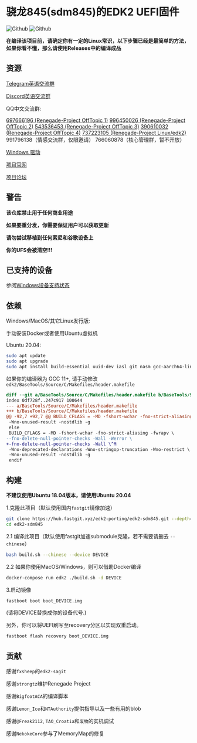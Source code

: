 # 骁龙845(sdm845)的EDK2 UEFI固件

![Github](https://img.shields.io/github/downloads/edk2-porting/edk2-sdm845/total)
![Github](https://img.shields.io/github/v/release/edk2-porting/edk2-sdm845?include_prereleases)

**在编译该项目前，请确定你有一定的Linux常识，以下步骤已经是最简单的方法，如果你看不懂，那么请使用Releases中的编译成品**

## 资源

[Telegram英语交流群](https://t.me/joinchat/MNjTmBqHIokjweeN0SpoyA)

[Discord英语交流群](https://discord.gg/XXBWfag)

QQ中文交流群:

[697666196 (Renegade-Project OffTopic 1)](https://jq.qq.com/?_wv=1027&k=JbOy29zv)
[996450026 (Renegade-Project OffTopic 2)](https://jq.qq.com/?_wv=1027&k=16xaDJnU)
[543536453 (Renegade-Project OffTopic 3)](https://jq.qq.com/?_wv=1027&k=o9jN36Nn)
[390610032 (Renegade-Project OffTopic 4)](https://jq.qq.com/?_wv=1027&k=YxXrIR7s)
[737223105 (Renegade-Project Linux/edk2)](https://jq.qq.com/?_wv=1027&k=KsQdNXl6)
991796138（情感交流群，仅限邀请）
766060878（核心管理群，暂不开放）

[Windows 驱动](https://github.com/edk2-porting/WOA-Drivers)

[项目官网](https://renegade-project.org/)

[项目论坛](https://forum.renegade-project.org/)

## 警告

**该仓库禁止用于任何商业用途**

**如果要重分发，你需要保证用户可以获取更新**

**请勿尝试移植到任何索尼和谷歌设备上**

**你的UFS会被清空!!!**

## 已支持的设备

参阅[Windows设备支持状态](https://renegade-project.org/#/zh/windows/state-frame.html)

## 依赖

Windows/MacOS/其它Linux发行版:

手动安装Docker或者使用Ubuntu虚拟机

Ubuntu 20.04:

```bash
sudo apt update
sudo apt upgrade
sudo apt install build-essential uuid-dev iasl git nasm gcc-aarch64-linux-gnu abootimg python3-distutils python3-pil python3-git gettext
```

如果你的编译器为 GCC 11+, 请手动修改 `edk2/BaseTools/Source/C/Makefiles/header.makefile`

```diff
diff --git a/BaseTools/Source/C/Makefiles/header.makefile b/BaseTools/Source/C/Makefiles/header.makefile
index 0df728f..247c917 100644
--- a/BaseTools/Source/C/Makefiles/header.makefile
+++ b/BaseTools/Source/C/Makefiles/header.makefile
@@ -92,7 +92,7 @@ BUILD_CFLAGS = -MD -fshort-wchar -fno-strict-aliasing -fwrapv \
 -Wno-unused-result -nostdlib -g
 else
 BUILD_CFLAGS = -MD -fshort-wchar -fno-strict-aliasing -fwrapv \
--fno-delete-null-pointer-checks -Wall -Werror \
+-fno-delete-null-pointer-checks -Wall \^M
 -Wno-deprecated-declarations -Wno-stringop-truncation -Wno-restrict \
 -Wno-unused-result -nostdlib -g
 endif
```

## 构建

**不建议使用Ubuntu 18.04版本，请使用Ubuntu 20.04**

1.克隆此项目（默认使用国内`fastgit`镜像加速）

```bash
git clone https://hub.fastgit.xyz/edk2-porting/edk2-sdm845.git --depth=1
cd edk2-sdm845
```

2.1 编译此项目（默认使用fastgit加速submodule克隆，若不需要请删去 `--chinese`）

```bash
bash build.sh --chinese --device DEVICE
```

2.2 如果你使用MacOS/Windows，则可以借助Docker编译

````bash
docker-compose run edk2 ./build.sh -d DEVICE
````

3.启动镜像

```bash
fastboot boot boot_DEVICE.img
```

(请将DEVICE替换成你的设备代号.)

另外，你可以将UEFI刷写至recovery分区以实现双重启动。

```bash
fastboot flash recovery boot_DEVICE.img
```

## 贡献

感谢`fxsheep`的`edk2-sagit`

感谢`strongtz`维护Renegade Project

感谢`BigfootACA`的编译脚本

感谢`Lemon_Ice`和`NTAuthority`提供指导以及一些有用的blob

感谢`@Freak2112`, `TAO_Croatia`和`废物`的实机调试

感谢`NekokeCore`参与了MemoryMap的修复
